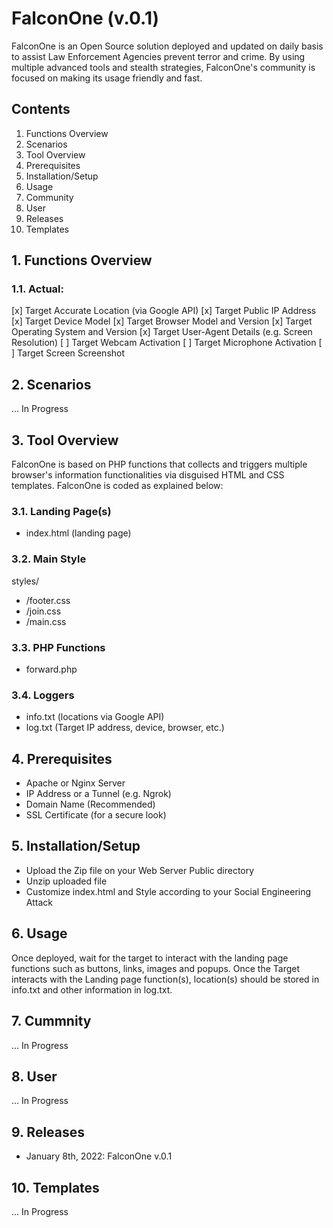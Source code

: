 # FalconOne (v.0.1)

FalconOne is an Open Source solution deployed and updated on daily basis to assist Law Enforcement Agencies prevent terror and crime. By using multiple advanced tools and stealth strategies, FalconOne's community is focused on making its usage friendly and fast.

## Contents

1. Functions Overview
2. Scenarios
3. Tool Overview
4. Prerequisites
5. Installation/Setup
6. Usage
7. Community
8. User
9. Releases
10. Templates


## 1. Functions Overview

### 1.1. Actual:

[x] Target Accurate Location (via Google API)
[x] Target Public IP Address
[x] Target Device Model
[x] Target Browser Model and Version
[x] Target Operating System and Version
[x] Target User-Agent Details (e.g. Screen Resolution)
[ ] Target Webcam Activation
[ ] Target Microphone Activation
[ ] Target Screen Screenshot


## 2. Scenarios

... In Progress


## 3. Tool Overview

FalconOne is based on PHP functions that collects and triggers multiple browser's information functionalities via disguised HTML and CSS templates.
FalconOne is coded as explained below:

### 3.1. Landing Page(s)

- index.html (landing page)

### 3.2. Main Style

styles/
- /footer.css
- /join.css
- /main.css

### 3.3. PHP Functions

- forward.php

### 3.4. Loggers

- info.txt (locations via Google API)
- log.txt (Target IP address, device, browser, etc.)


## 4. Prerequisites

- Apache or Nginx Server
- IP Address or a Tunnel (e.g. Ngrok)
- Domain Name (Recommended)
- SSL Certificate (for a secure look)


## 5. Installation/Setup

- Upload the Zip file on your Web Server Public directory
- Unzip uploaded file
- Customize index.html and Style according to your Social Engineering Attack


## 6. Usage

Once deployed, wait for the target to interact with the landing page functions such as buttons, links, images and popups.
Once the Target interacts with the Landing page function(s), location(s) should be stored in info.txt and other information in log.txt.


## 7. Cummnity

... In Progress

## 8. User

... In Progress

## 9. Releases

- January 8th, 2022: FalconOne v.0.1

## 10. Templates

... In Progress
